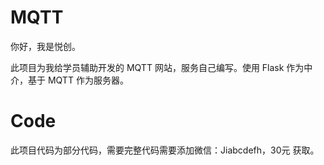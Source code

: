 # MQTT

你好，我是悦创。

此项目为我给学员辅助开发的 MQTT 网站，服务自己编写。使用 Flask 作为中介，基于 MQTT 作为服务器。


# Code

此项目代码为部分代码，需要完整代码需要添加微信：Jiabcdefh，30元 获取。